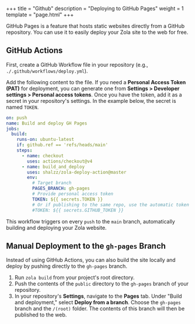 +++
title = "Github"
description = "Deploying to GitHub Pages"
weight = 1
template = "page.html"
+++

GitHub Pages is a feature that hosts static websites directly from a GitHub repository. You can use it to easily deploy your Zola site to the web for free.

## GitHub Actions

First, create a GitHub Workflow file in your repository (e.g., `./.github/workflows/deploy.yml`).

Add the following content to the file. If you need a **Personal Access Token (PAT)** for deployment, you can generate one from **Settings > Developer settings > Personal access tokens**. Once you have the token, add it as a secret in your repository's settings. In the example below, the secret is named `TOKEN`.

```yaml
on: push
name: Build and deploy GH Pages
jobs:
  build:
    runs-on: ubuntu-latest
    if: github.ref == 'refs/heads/main'
    steps:
      - name: checkout
        uses: actions/checkout@v4
      - name: build_and_deploy
        uses: shalzz/zola-deploy-action@master
        env:
          # Target branch
          PAGES_BRANCH: gh-pages
          # Provide personal access token
          TOKEN: ${{ secrets.TOKEN }}
          # Or if publishing to the same repo, use the automatic token
          #TOKEN: ${{ secrets.GITHUB_TOKEN }}
```

This workflow triggers on every `push` to the `main` branch, automatically building and deploying your Zola website.

## Manual Deployment to the `gh-pages` Branch

Instead of using GitHub Actions, you can also build the site locally and deploy by pushing directly to the `gh-pages` branch.

1. Run `zola build` from your project's root directory.
2. Push the contents of the `public` directory to the `gh-pages` branch of your repository.
3. In your repository's **Settings**, navigate to the **Pages** tab. Under "Build and deployment," select **Deploy from a branch**. Choose the `gh-pages` branch and the `/(root)` folder. The contents of this branch will then be published to the web.
